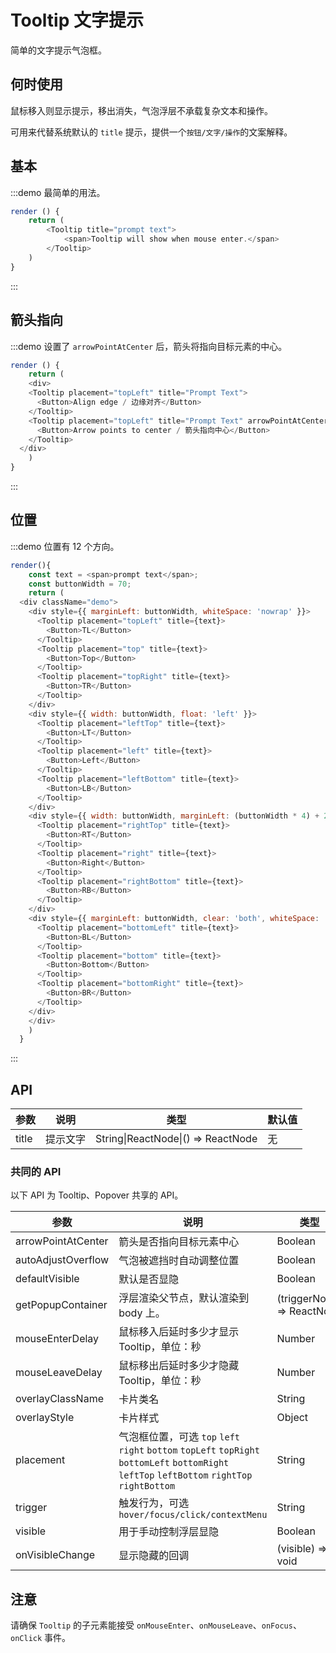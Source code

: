 # Tooltip 文字提示

简单的文字提示气泡框。

## 何时使用

鼠标移入则显示提示，移出消失，气泡浮层不承载复杂文本和操作。

可用来代替系统默认的 `title` 提示，提供一个`按钮/文字/操作`的文案解释。

## 基本

:::demo 最简单的用法。
```js
render () {
    return (
        <Tooltip title="prompt text">
            <span>Tooltip will show when mouse enter.</span>
        </Tooltip>
    )
}
```
:::

## 箭头指向


:::demo 设置了 `arrowPointAtCenter` 后，箭头将指向目标元素的中心。
```js
render () {
	return (
	<div>
    <Tooltip placement="topLeft" title="Prompt Text">
      <Button>Align edge / 边缘对齐</Button>
    </Tooltip>
    <Tooltip placement="topLeft" title="Prompt Text" arrowPointAtCenter>
      <Button>Arrow points to center / 箭头指向中心</Button>
    </Tooltip>
  </div>
	)
}
```
:::
<style> 
.code-box-demo .fishd-btn { margin-right: 1em; margin-bottom: 1em; } 
</style>

## 位置

:::demo 位置有 12 个方向。
```js
render(){
	const text = <span>prompt text</span>;
	const buttonWidth = 70;
	return (
  <div className="demo">
    <div style={{ marginLeft: buttonWidth, whiteSpace: 'nowrap' }}>
      <Tooltip placement="topLeft" title={text}>
        <Button>TL</Button>
      </Tooltip>
      <Tooltip placement="top" title={text}>
        <Button>Top</Button>
      </Tooltip>
      <Tooltip placement="topRight" title={text}>
        <Button>TR</Button>
      </Tooltip>
    </div>
    <div style={{ width: buttonWidth, float: 'left' }}>
      <Tooltip placement="leftTop" title={text}>
        <Button>LT</Button>
      </Tooltip>
      <Tooltip placement="left" title={text}>
        <Button>Left</Button>
      </Tooltip>
      <Tooltip placement="leftBottom" title={text}>
        <Button>LB</Button>
      </Tooltip>
    </div>
    <div style={{ width: buttonWidth, marginLeft: (buttonWidth * 4) + 24 }}>
      <Tooltip placement="rightTop" title={text}>
        <Button>RT</Button>
      </Tooltip>
      <Tooltip placement="right" title={text}>
        <Button>Right</Button>
      </Tooltip>
      <Tooltip placement="rightBottom" title={text}>
        <Button>RB</Button>
      </Tooltip>
    </div>
    <div style={{ marginLeft: buttonWidth, clear: 'both', whiteSpace: 'nowrap' }}>
      <Tooltip placement="bottomLeft" title={text}>
        <Button>BL</Button>
      </Tooltip>
      <Tooltip placement="bottom" title={text}>
        <Button>Bottom</Button>
      </Tooltip>
      <Tooltip placement="bottomRight" title={text}>
        <Button>BR</Button>
      </Tooltip>
    </div>
	</div>
	)
  }
```
:::
<style>
.demo-block .demo {
  overflow: auto;
}
.demo-block .fishd-btn {
  margin-right: 8px;
  margin-bottom: 8px;
}
.demo-block .demo .fishd-btn {
  width: 70px;
  text-align: center;
  padding: 0;
}
</style>

## API

| 参数 | 说明 | 类型 | 默认值 |
| --- | --- | --- | --- |
| title | 提示文字 | String\|ReactNode\|() => ReactNode | 无 |

### 共同的 API

以下 API 为 Tooltip、Popover 共享的 API。

| 参数 | 说明 | 类型 | 默认值 |
| --- | --- | --- | --- |
| arrowPointAtCenter | 箭头是否指向目标元素中心| Boolean | `false` |
| autoAdjustOverflow | 气泡被遮挡时自动调整位置 | Boolean | `true` |
| defaultVisible | 默认是否显隐 | Boolean | false |
| getPopupContainer | 浮层渲染父节点，默认渲染到 body 上。 | (triggerNode) => ReactNode|HTMLElementNode | () => document.body |
| mouseEnterDelay | 鼠标移入后延时多少才显示 Tooltip，单位：秒 | Number | 0 |
| mouseLeaveDelay | 鼠标移出后延时多少才隐藏 Tooltip，单位：秒 | Number | 0.1 |
| overlayClassName | 卡片类名 | String | 无 |
| overlayStyle | 卡片样式 | Object | 无 |
| placement | 气泡框位置，可选 `top` `left` `right` `bottom` `topLeft` `topRight` `bottomLeft` `bottomRight` `leftTop` `leftBottom` `rightTop` `rightBottom` | String | top |
| trigger | 触发行为，可选 `hover/focus/click/contextMenu` | String | hover |
| visible | 用于手动控制浮层显隐 | Boolean | false |
| onVisibleChange | 显示隐藏的回调 | (visible) => void | 无 |

## 注意

请确保 `Tooltip` 的子元素能接受 `onMouseEnter`、`onMouseLeave`、`onFocus`、`onClick` 事件。

